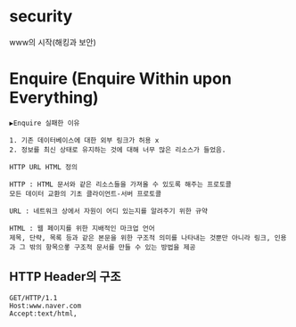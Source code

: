 # security


 www의 시작(해킹과 보안)

# Enquire (Enquire Within upon Everything)

    ▶Enquire 실패한 이유

    1. 기존 데이터베이스에 대한 외부 링크가 허용 x
    2. 정보를 최신 상태로 유지하는 것에 대해 너무 많은 리소스가 들었음.

    HTTP URL HTML 정의

    HTTP : HTML 문서와 같은 리소스들을 가져올 수 있도록 해주는 프로토콜
    모든 데이터 교환의 기초 클라이언트-서버 프로토콜

    URL : 네트워크 상에서 자원이 어디 있는지를 알려주기 위한 규약

    HTML : 웹 페이지를 위한 지배적인 마크업 언어
    제목, 단략, 목록 등과 같은 본문을 위한 구조적 의미를 나타내는 것뿐만 아니라 링크, 인용과 그 밖의 항목으롷 구조적 문서를 만들 수 있는 방법을 제공


##  HTTP Header의 구조

    GET/HTTP/1.1
    Host:www.naver.com
    Accept:text/html, 






